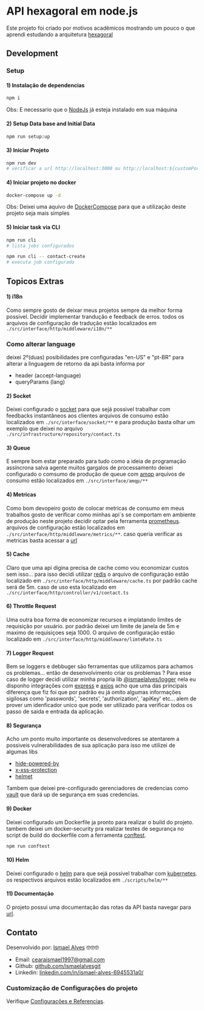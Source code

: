 # API hexagoral em node.js
Este projeto foi criado por motivos acadêmicos mostrando um pouco o que aprendi estudando a arquitetura [hexagoral](https://medium.com/tableless/desvendando-a-arquitetura-hexagonal-52c56f8824c)

## Development

### Setup

#### 1) Instalação de dependencias
``` sh
npm i 
```
Obs: E necessario que o [NodeJs](https://nodejs.org/en/) já esteja instalado em sua máquina

#### 2) Setup Data base and Initial Data
``` sh
npm run setup:up
```

#### 3) Iniciar Projeto
``` sh
npm run dev
# verificar a url http://localhost:3000 ou http://localhost:${customPort}
```

#### 4) Iniciar projeto no docker
``` sh
docker-compose up -d 
```
Obs: Deixei uma aquivo de [DockerCompose](https://docs.docker.com/compose/) para que a utilização deste projeto seja mais simples

#### 5) Iniciar task via CLI
``` sh
npm run cli
# lista jobs configurados
```

``` sh
npm run cli -- contact-create
# executa job configurado
```

## Topicos Extras

#### 1) i18n
Como sempre gosto de deixar meus projetos sempre da melhor forma possivel. 
Decidir implementar trandução e feedback de erros. todos os arquivos de configuração de tradução estão 
localizados em `./src/interface/http/middleware/i18n/**`

### Como alterar language
deixei 2º(duas) posibilidades pre configuradas "en-US" e "pt-BR" para alterar a linguagem de retorno da api basta informa por
- header (accept-language)
- queryParams (lang)

#### 2) Socket
Deixei configurado o [socket](https://socket.io/) para que sejá possivel trabalhar com feedbacks instantâneos aos clientes 
arquivos de consumo estão localizados em `./src/interface/socket/**` e para produção basta olhar um exemplo que deixei
no arquivo `./src/infrastructure/repository/contact.ts`

#### 3) Queue
E sempre bom estar preparado para tudo como a ideia de programação assíncrona salva agente muitos gargalos de processamento
deixei configurado o comsumo de produção de queue com [amqp](https://www.amqp.org/) arquivos de consumo estão localizados em
`./src/interface/amqp/**`

#### 4) Metricas
Como bom devopeiro gosto de colocar metricas de consumo em meus trabalhos gosto de verificar como minhas api´s se comportam em
ambiente de produção neste projeto decidir optar pela ferramenta [prometheus](https://prometheus.io/). 
arquivos de configuração estão localizados em `./src/interface/http/middleware/metrics/**`. caso queria verificar as metricas basta
acessar a [url](http://localhost:3000/v1/system/metrics)

#### 5) Cache
Claro que uma api digina precisa de cache como vou economizar custos sem isso... para isso decidi utilizar [redis](https://redis.io/)
o arquivo de configuração estão localizado em `./src/interface/http/middleware/cache.ts` por padrão cache será de 5m. 
caso de uso esta localizado em `./src/interface/http/controller/v1/contact.ts`

#### 6) Throttle Request
Uma outra boa forma de economizar recursos e implatando limites de requisição por usuário. por padrão deixei um limite de janela de 5m e maximo de requisiçoes seja 1000. O arquivo de configuração estão localizado em `./src/interface/http/middleware/limteRate.ts`

#### 7) Logger Request
Bem se loggers e debbuger são ferramentas que utilizamos para achamos os problemas... então de desenvolvimento criar os problemas ?
Para esse caso de logger decidi utilizar minha propria lib [@ismaelalves/logger](https://www.npmjs.com/package/@ismaelalves/logger) 
nela eu disponho integrações com [express](https://expressjs.com/pt-br/) e [axios](https://axios-http.com/docs/intro) acho que uma das
principais diferença que fiz foi que por padrão eu já omito algumas informações sigilosas como 'passwords', 'secrets', 'authorization', 'apiKey' etc...
alem de prover um idenficador unico que pode ser utilizado para verificar todos os passo de saida e entrada da aplicação.

#### 8) Segurança
Acho um ponto muito importante os desenvolvedores se atentarem a possiveis vulnerabilidades de sua aplicação para isso me utilizei de algumas libs
- [hide-powered-by](https://www.npmjs.com/package/hide-powered-by)
- [x-xss-protection](https://www.npmjs.com/package/x-xss-protection)
- [helmet](https://helmetjs.github.io/)

Tambem que deixei pre-configurado gerenciadores de credencias como [vault](https://www.vaultproject.io/) que dará up de
segurança em suas credencias.


#### 9) Docker
Deixei configurado um Dockerfile ja pronto para realizar o build do projeto. tambem deixei um docker-security pra realizar testes de segurança 
no script de build do dockerfile com a ferramenta [conftest](https://github.com/open-policy-agent/conftest).

```sh
npm run conftest
```

#### 10) Helm
Deixei configurado o [helm](https://helm.sh/) para que sejá possivel trabalhar com [kubernetes](https://kubernetes.io/pt-br/).
os respectivos arquivos estão localizados em `./scripts/helm/**`

#### 11) Documentação
O projeto possui uma documentação das rotas da API basta navegar para [url](http://localhost:3000/v1/api-doc/).

## Contato
Desenvolvido por: [Ismael Alves](https://github.com/ismaelalvesgit) 🤓🤓🤓

* Email: [cearaismael1997@gmail.com](mailto:cearaismael1997@gmail.com) 
* Github: [github.com/ismaelalvesgit](https://github.com/ismaelalvesgit)
* Linkedin: [linkedin.com/in/ismael-alves-6945531a0/](https://www.linkedin.com/in/ismael-alves-6945531a0/)

### Customização de Configurações do projeto
Verifique [Configurações e Referencias](https://expressjs.com/pt-br/).

